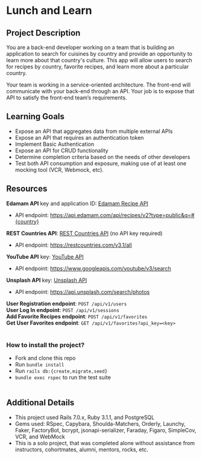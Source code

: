 # Lunch and Learn

## Project Description

You are a back-end developer working on a team that is building an application to search for cuisines by country and provide an opportunity to learn more about that country's culture. This app will allow users to search for recipes by country, favorite recipes, and learn more about a particular country.

Your team is working in a service-oriented architecture. The front-end will communicate with your back-end through an API. Your job is to expose that API to satisfy the front-end team’s requirements.

## Learning Goals

- Expose an API that aggregates data from multiple external APIs
- Expose an API that requires an authentication token
- Implement Basic Authentication
- Expose an API for CRUD functionality
- Determine completion criteria based on the needs of other developers
- Test both API consumption and exposure, making use of at least one mocking tool (VCR, Webmock, etc).

## Resources

**Edamam API** key and application ID: [Edamam Recipe API](https://developer.edamam.com/edamam-recipe-api)
- API endpoint: https://api.edamam.com/api/recipes/v2?type=public&q=#{country}

**REST Countries API**: [REST Countries API](https://restcountries.com/#api-endpoints-v3-all) (no API key required)
- API endpoint: https://restcountries.com/v3.1/all

**YouTube API** key: [YouTube API](https://developer.edamam.com/edamam-recipe-api)
- API endpoint: https://www.googleapis.com/youtube/v3/search

**Unsplash API** key: [Unsplash API](https://unsplash.com/documentation#creating-a-developer-account)
- API endpoint: https://api.unsplash.com/search/photos

**User Registration endpoint**: `POST /api/v1/users`<br>
**User Log In endpoint**: `POST /api/v1/sessions`<br>
**Add Favorite Recipes endpoint**: `POST /api/v1/favorites`<br>
**Get User Favorites endpoint**: `GET /api/v1/favorites?api_key=<key>`<br><br>

<h3> How to install the project?</h3>

- Fork and clone this repo
- Run `bundle install`
- Run `rails db:{create,migrate,seed}`
- `bundle exec rspec` to run the test suite<br><br>


## Additional Details
 - This project used Rails 7.0.x, Ruby 3.1.1, and PostgreSQL
 - Gems used: RSpec, Capybara, Shoulda-Matchers, Orderly, Launchy, Faker, FactoryBot, bcrypt, jsonapi-serializer, Faraday, Figaro, SimpleCov, VCR, and WebMock
 - This is a solo project, that was completed alone without assistance from instructors, cohortmates, alumni, mentors, rocks, etc.
